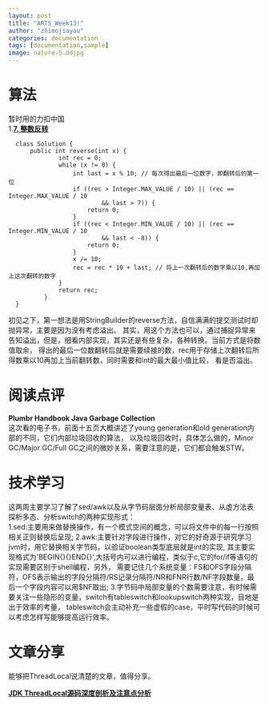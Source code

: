 ```yaml
---
layout: post
title: "ARTS_Week13!"
author: "zhimojiayou"
categories: documentation
tags: [documentation,sample]
image: nature-5.ddjpg
---
```

# 算法
   暂时用的力扣中国<br>
   1.**[7. 整数反转](https://leetcode-cn.com/problems/reverse-integer/submissions/)**<br>
  ```
    class Solution {
        public int reverse(int x) {
                int rec = 0;
                while (x != 0) {
                    int last = x % 10; // 每次得出最后一位数字，即翻转后的第一位
                    if ((rec > Integer.MAX_VALUE / 10) || (rec == Integer.MAX_VALUE / 10
                            && last > 7)) {
                        return 0;
                    }
                    if ((rec < Integer.MIN_VALUE / 10) || (rec == Integer.MIN_VALUE / 10
                            && last < -8)) {
                        return 0;
                    }
                    x /= 10;
                    rec = rec * 10 + last; // 将上一次翻转后的数字乘以10,再加上这次翻转的数字
                }
                return rec;
            }
    }
  ```
   初见之下，第一想法是用StringBuilder的reverse方法，自信满满的提交测试时却抛异常，主要是因为没有考虑溢出。
   其实，用这个方法也可以，通过捕捉异常来告知溢出，但是，细看内部实现，其实还是有些复杂，各种转换。当前方式是将数值取余，
   得出的最后一位数翻转后就是需要续接的数，rec用于存储上次翻转后所得数乘以10再加上当前翻转数，同时需要和int的最大最小值比较，
   看是否溢出。<br>
    
# 阅读点评
**Plumbr Handbook Java Garbage Collection**<br>
这次看的电子书，前面十五页大概讲述了young generation和old generation内部的不同，它们内部垃圾回收的算法，
以及垃圾回收时，具体怎么做的，Minor GC/Major GC/Full GC之间的微妙关系，需要注意的是，它们都会触发STW。<br>

# 技术学习
这两周主要学习了解了sed/awk以及从字节码层面分析局部变量表、从虚方法表探析多态、分析switch的两种实现形式：<br>
1.sed:主要用来做替换操作，有一个模式空间的概念，可以将文件中的每一行按照相关正则替换后呈现;
2.awk:主要针对字段进行操作，对它的好奇源于研究学习jvm时，用它替换相关字节码，以验证boolean类型底层就是int的实现,
其主要实现格式为'BEGIN{}{}END{}',大括号内可以进行编程，类似于c,它的for/if等语句的实现需要区别于shell编程，另外，
需要记住几个系统变量：FS和OFS字段分隔符，OFS表示输出的字段分隔符/RS记录分隔符/NR和FNR行数/NF字段数量，最后一个字段内容可以用$NF取出;
3.字节码中局部变量的个数需要注意，有时候需要关注一些隐形的变量，switch有tableswitch和lookupswitch两种实现，目地是出于效率的考量，
tableswitch会主动补充一些虚假的case，平时写代码的时候可以考虑怎样写能够提高运行效率。

# 文章分享 
   能够把ThreadLocal说清楚的文章，值得分享。<br>
   
   **[JDK ThreadLocal源码深度剖析及注意点分析](https://club.perfma.com/article/61271)**

